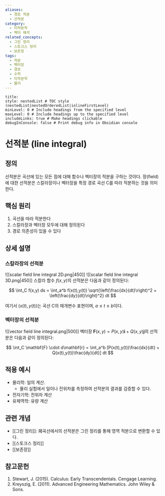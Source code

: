```yaml
---
aliases:
  - 경로 적분
  - 선적분
category:
  - 미적분학
  - 벡터 해석
related_concepts:
  - 그린 정리
  - 스토크스 정리
  - 보존장
tags:
  - 적분
  - 벡터장
  - 경로
  - 수학
  - 미적분학
  - 물리
---
```


```table-of-contents
title: 
style: nestedList # TOC style (nestedList|nestedOrderedList|inlineFirstLevel)
minLevel: 0 # Include headings from the specified level
maxLevel: 0 # Include headings up to the specified level
includeLinks: true # Make headings clickable
debugInConsole: false # Print debug info in Obsidian console
```
# 선적분 (line integral)

## 정의
선적분은 곡선에 있는 모든 점에 대해 함수나 벡터장의 적분을 구하는 것이다. 
장(field)에 대한 선적분은 스칼라장이나 벡터장을 특정 경로 곡선 C를 따라 적분하는 것을 의미한다.

## 핵심 원리
1. 곡선을 따라 적분한다
2. 스칼라장과 벡터장 모두에 대해 정의된다
3. 경로 의존성이 있을 수 있다

## 상세 설명

### 스칼라장의 선적분
![[scalar field line integral 2D.png|450]]
![[scalar field line integral 3D.png|450]]
스칼라 함수 $f(x,y)$의 선적분은 다음과 같이 정의된다:

$$ \int_C f(x,y) ds = \int_a^b f(x(t),y(t)) \sqrt{\left(\frac{dx}{dt}\right)^2 + \left(\frac{dy}{dt}\right)^2} dt $$

여기서 $(x(t),y(t))$는 곡선 C의 매개변수 표현이며, $a \leq t \leq b$이다.

### 벡터장의 선적분

![[vector field line integral.png|500]]
벡터장 $\mathbf{F}(x,y) = P(x,y)\mathbf{i} + Q(x,y)\mathbf{j}$의 선적분은 다음과 같이 정의된다:

$$ \int_C \mathbf{F} \cdot d\mathbf{r} = \int_a^b [P(x(t),y(t))\frac{dx}{dt} + Q(x(t),y(t))\frac{dy}{dt}] dt $$

## 적용 예시
- 물리학: 일의 계산. 
	- 물리 실험에서 일이나 전위차를 측정하여 선적분의 결과를 검증할 수 있다.
- 전자기학: 전위차 계산
- 유체역학: 유량 계산
## 관련 개념
- [[그린 정리]]: 폐곡선에서의 선적분은 그린 정리를 통해 영역 적분으로 변환할 수 있다.
- [[스토크스 정리]]
- [[보존장]]


## 참고문헌
1. Stewart, J. (2015). Calculus: Early Transcendentals. Cengage Learning.
2. Kreyszig, E. (2011). Advanced Engineering Mathematics. John Wiley & Sons.

